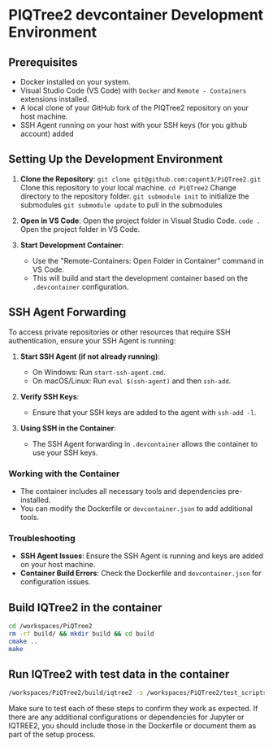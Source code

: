 # PIQTree2 devcontainer Development Environment

## Prerequisites
- Docker installed on your system.
- Visual Studio Code (VS Code) with `Docker` and `Remote - Containers` extensions installed.
- A local clone of your GitHub fork of the PIQTree2 repository on your host machine.
- SSH Agent running on your host with your SSH keys (for you github account) added

## Setting Up the Development Environment

1. **Clone the Repository**:
   `git clone git@github.com:cogent3/PiQTree2.git`  Clone this repository to your local machine.
   `cd PiQTree2` Change directory to the repository folder.
   `git submodule init` to initialize the submodules
   `git submodule update` to pull in the submodules

2. **Open in VS Code**:
   Open the project folder in Visual Studio Code.
   `code .` Open the project folder in VS Code.

3. **Start Development Container**:
   - Use the "Remote-Containers: Open Folder in Container" command in VS Code.
   - This will build and start the development container based on the `.devcontainer` configuration.

## SSH Agent Forwarding

To access private repositories or other resources that require SSH authentication, ensure your SSH Agent is running:

1. **Start SSH Agent (if not already running)**:
   - On Windows: Run `start-ssh-agent.cmd`.
   - On macOS/Linux: Run `eval $(ssh-agent)` and then `ssh-add`.

2. **Verify SSH Keys**:
   - Ensure that your SSH keys are added to the agent with `ssh-add -l`.

3. **Using SSH in the Container**:
   - The SSH Agent forwarding in `.devcontainer` allows the container to use your SSH keys.

### Working with the Container

- The container includes all necessary tools and dependencies pre-installed.
- You can modify the Dockerfile or `devcontainer.json` to add additional tools.

### Troubleshooting

- **SSH Agent Issues**: Ensure the SSH Agent is running and keys are added on your host machine.
- **Container Build Errors**: Check the Dockerfile and `devcontainer.json` for configuration issues.

## Build IQTree2 in the container

```sh   
cd /workspaces/PiQTree2
rm -rf build/ && mkdir build && cd build
cmake ..
make
```

## Run IQTree2 with test data in the container

```sh
/workspaces/PiQTree2/build/iqtree2 -s /workspaces/PiQTree2/test_scripts/test_data/example.phy
```

Make sure to test each of these steps to confirm they work as expected. If there are any additional configurations or dependencies for Jupyter or IQTREE2, you should include those in the Dockerfile or document them as part of the setup process.